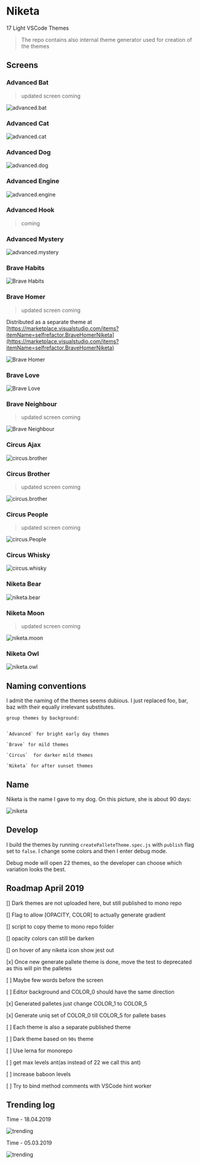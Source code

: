 # Niketa

17 Light VSCode Themes

> The repo contains also internal theme generator used for creation of the themes

## Screens

### Advanced Bat

> updated screen coming

![advanced.bat](https://github.com/selfrefactor/niketa-theme/blob/master/files/advanced.bat.png?raw=true)

### Advanced Cat

![advanced.cat](https://github.com/selfrefactor/niketa-theme/blob/master/files/advanced.cat.png?raw=true)

### Advanced Dog

![advanced.dog](https://github.com/selfrefactor/niketa-theme/blob/master/files/advanced.dog.png?raw=true)

### Advanced Engine

![advanced.engine](https://github.com/selfrefactor/niketa-theme/blob/master/files/advanced.engine.png?raw=true)

### Advanced Hook

> coming

### Advanced Mystery

![advanced.mystery](https://github.com/selfrefactor/niketa-theme/blob/master/files/advanced.mystery.png?raw=true)

### Brave Habits

![Brave Habits](https://github.com/selfrefactor/niketa-theme/blob/master/files/brave.habits.png?raw=true)

### Brave Homer

> updated screen coming

Distributed as a separate theme at [https://marketplace.visualstudio.com/items?itemName=selfrefactor.BraveHomerNiketa](https://marketplace.visualstudio.com/items?itemName=selfrefactor.BraveHomerNiketa)

![Brave Homer](https://github.com/selfrefactor/niketa-theme/blob/master/files/brave.homer.png?raw=true)

### Brave Love

![Brave Love](https://github.com/selfrefactor/niketa-theme/blob/master/files/brave.love.png?raw=true)

### Brave Neighbour

> updated screen coming

![Brave Neighbour](https://github.com/selfrefactor/niketa-theme/blob/master/files/brave.neighbour.png?raw=true)

### Circus Ajax

![circus.brother](https://github.com/selfrefactor/niketa-theme/blob/master/files/circus.ajax.png?raw=true)

### Circus Brother

> updated screen coming

![circus.brother](https://github.com/selfrefactor/niketa-theme/blob/master/files/circus.brother.png?raw=true)

### Circus People

> updated screen coming

![circus.People](https://github.com/selfrefactor/niketa-theme/blob/master/files/circus.people.png?raw=true)

### Circus Whisky

![circus.whisky](https://github.com/selfrefactor/niketa-theme/blob/master/files/circus.whisky.png?raw=true)

### Niketa Bear

![niketa.bear](https://github.com/selfrefactor/niketa-theme/blob/master/files/niketa.bear.png?raw=true)

### Niketa Moon

> updated screen coming

![niketa.moon](https://github.com/selfrefactor/niketa-theme/blob/master/files/niketa.moon.png?raw=true)

### Niketa Owl

![niketa.owl](https://github.com/selfrefactor/niketa-theme/blob/master/files/niketa.owl.png?raw=true)

## Naming conventions

I admit the naming of the themes seems dubious. I just replaced foo, bar, baz with their equally irrelevant substitutes.

```
group themes by background:


`Advanced` for bright early day themes

`Brave` for mild themes

`Circus`  for darker mild themes

`Niketa` for after sunset themes
```

## Name

Niketa is the name I gave to my dog. On this picture, she is about 90 days:

![niketa](https://github.com/selfrefactor/niketa-theme/blob/master/files/niketa.jpg?raw=true)

## Develop

I build the themes by running `createPalleteTheme.spec.js` with `publish` flag set to `false`. I change some colors and then I enter debug mode.

Debug mode will open 22 themes, so the developer can choose which variation looks the best.

## Roadmap April 2019

[] Dark themes are not uploaded here, but still published to mono repo

[] Flag to allow [OPACITY, COLOR] to actually generate gradient

[] script to copy theme to mono repo folder

[] opacity colors can still be darken

[] on hover of any niketa icon show jest out

[x] Once new generate pallete theme is done, move the test to deprecated as this will pin the palletes  

[ ] Maybe few words before the screen

[ ] Editor background and COLOR_0 should have the same direction

[x] Generated palletes just change COLOR_1 to COLOR_5

[x] Generate uniq set of COLOR_0 till COLOR_5 for pallete bases

[ ] Each theme is also a separate published theme

[ ] Dark theme based on `90s` theme

[ ] Use lerna for monorepo

[ ] get max levels ant(as instead of 22 we call this ant)

[ ] increase baboon levels

[ ] Try to bind method comments with VSCode hint worker

## Trending log

Time - 18.04.2019

![trending](https://github.com/selfrefactor/niketa-theme/blob/master/files/trending.png?raw=true)

Time - 05.03.2019

![trending](https://github.com/selfrefactor/niketa-theme/blob/master/files/trending.march.png?raw=true)
